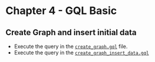 # Chapter 4 - GQL Basic


## Create Graph and insert initial data
  - Execute the query in the [`create_graph.gql`](./create_graph.gql) file.
  - Execute the query in the [`create_graph_insert_data.gql`](./create_graph.gql)

